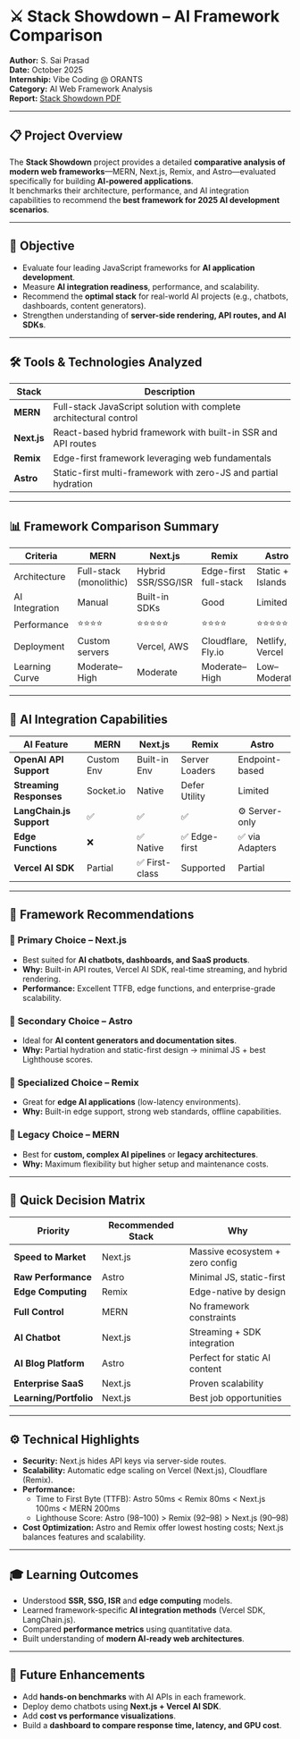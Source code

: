# ⚔️ Stack Showdown – AI Framework Comparison

**Author:** S. Sai Prasad  
**Date:** October 2025  
**Internship:** Vibe Coding @ ORANTS  
**Category:** AI Web Framework Analysis  
**Report:** [Stack Showdown PDF](./report.pdf)

---

## 📋 Project Overview

The **Stack Showdown** project provides a detailed **comparative analysis of modern web frameworks**—MERN, Next.js, Remix, and Astro—evaluated specifically for building **AI-powered applications**.  
It benchmarks their architecture, performance, and AI integration capabilities to recommend the **best framework for 2025 AI development scenarios**.

---

## 🎯 Objective

- Evaluate four leading JavaScript frameworks for **AI application development**.  
- Measure **AI integration readiness**, performance, and scalability.  
- Recommend the **optimal stack** for real-world AI projects (e.g., chatbots, dashboards, content generators).  
- Strengthen understanding of **server-side rendering, API routes, and AI SDKs**.

---

## 🛠 Tools & Technologies Analyzed

| Stack | Description |
|--------|--------------|
| **MERN** | Full-stack JavaScript solution with complete architectural control |
| **Next.js** | React-based hybrid framework with built-in SSR and API routes |
| **Remix** | Edge-first framework leveraging web fundamentals |
| **Astro** | Static-first multi-framework with zero-JS and partial hydration |

---

## 📊 Framework Comparison Summary

| Criteria | MERN | Next.js | Remix | Astro |
|-----------|-------|----------|--------|--------|
| Architecture | Full-stack (monolithic) | Hybrid SSR/SSG/ISR | Edge-first full-stack | Static + Islands |
| AI Integration | Manual | Built-in SDKs | Good | Limited |
| Performance | ⭐⭐⭐⭐ | ⭐⭐⭐⭐⭐ | ⭐⭐⭐⭐ | ⭐⭐⭐⭐⭐ |
| Deployment | Custom servers | Vercel, AWS | Cloudflare, Fly.io | Netlify, Vercel |
| Learning Curve | Moderate–High | Moderate | Moderate–High | Low–Moderate |

---

## 🧠 AI Integration Capabilities

| AI Feature | MERN | Next.js | Remix | Astro |
|-------------|-------|----------|--------|--------|
| **OpenAI API Support** | Custom Env | Built-in Env | Server Loaders | Endpoint-based |
| **Streaming Responses** | Socket.io | Native | Defer Utility | Limited |
| **LangChain.js Support** | ✅ | ✅ | ✅ | ⚙️ Server-only |
| **Edge Functions** | ❌ | ✅ Native | ✅ Edge-first | ✅ via Adapters |
| **Vercel AI SDK** | Partial | ✅ First-class | Supported | Partial |

---

## 🚀 Framework Recommendations

### 🥇 **Primary Choice – Next.js**
- Best suited for **AI chatbots, dashboards, and SaaS products**.  
- **Why:** Built-in API routes, Vercel AI SDK, real-time streaming, and hybrid rendering.  
- **Performance:** Excellent TTFB, edge functions, and enterprise-grade scalability.

### 🥈 **Secondary Choice – Astro**
- Ideal for **AI content generators and documentation sites**.  
- **Why:** Partial hydration and static-first design → minimal JS + best Lighthouse scores.  

### 🥉 **Specialized Choice – Remix**
- Great for **edge AI applications** (low-latency environments).  
- **Why:** Built-in edge support, strong web standards, offline capabilities.  

### 🧩 **Legacy Choice – MERN**
- Best for **custom, complex AI pipelines** or **legacy architectures**.  
- **Why:** Maximum flexibility but higher setup and maintenance costs.

---

## 🧾 Quick Decision Matrix

| Priority | Recommended Stack | Why |
|-----------|------------------|------|
| **Speed to Market** | Next.js | Massive ecosystem + zero config |
| **Raw Performance** | Astro | Minimal JS, static-first |
| **Edge Computing** | Remix | Edge-native by design |
| **Full Control** | MERN | No framework constraints |
| **AI Chatbot** | Next.js | Streaming + SDK integration |
| **AI Blog Platform** | Astro | Perfect for static AI content |
| **Enterprise SaaS** | Next.js | Proven scalability |
| **Learning/Portfolio** | Next.js | Best job opportunities |

---

## ⚙️ Technical Highlights

- **Security:** Next.js hides API keys via server-side routes.  
- **Scalability:** Automatic edge scaling on Vercel (Next.js), Cloudflare (Remix).  
- **Performance:**  
  - Time to First Byte (TTFB): Astro 50ms < Remix 80ms < Next.js 100ms < MERN 200ms  
  - Lighthouse Score: Astro (98–100) > Remix (92–98) > Next.js (90–98)  
- **Cost Optimization:** Astro and Remix offer lowest hosting costs; Next.js balances features and scalability.

---

## 🎓 Learning Outcomes

- Understood **SSR, SSG, ISR** and **edge computing** models.  
- Learned framework-specific **AI integration methods** (Vercel SDK, LangChain.js).  
- Compared **performance metrics** using quantitative data.  
- Built understanding of **modern AI-ready web architectures**.

---

## 🔮 Future Enhancements

- Add **hands-on benchmarks** with AI APIs in each framework.  
- Deploy demo chatbots using **Next.js + Vercel AI SDK**.  
- Add **cost vs performance visualizations**.  
- Build a **dashboard to compare response time, latency, and GPU cost**.
